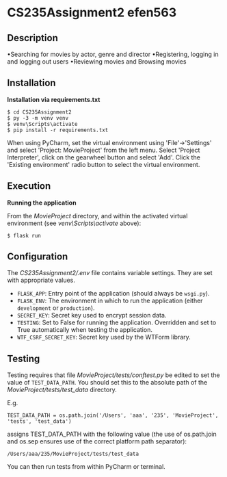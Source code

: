 # CS235Assignment2 efen563

## Description

•Searching for movies by actor, genre and director 
•Registering, logging in and logging out users
•Reviewing movies and Browsing movies

## Installation

**Installation via requirements.txt**

```shell
$ cd CS235Assignment2
$ py -3 -m venv venv
$ venv\Scripts\activate
$ pip install -r requirements.txt
```

When using PyCharm, set the virtual environment using 'File'->'Settings' and select 'Project: MovieProject' from the left menu. Select 'Project Interpreter', click on the gearwheel button and select 'Add'. Click the 'Existing environment' radio button to select the virtual environment. 

## Execution

**Running the application**

From the *MovieProject* directory, and within the activated virtual environment (see *venv\Scripts\activate* above):

````shell
$ flask run
```` 


## Configuration

The *CS235Assignment2/.env* file contains variable settings. They are set with appropriate values.

* `FLASK_APP`: Entry point of the application (should always be `wsgi.py`).
* `FLASK_ENV`: The environment in which to run the application (either `development` or `production`).
* `SECRET_KEY`: Secret key used to encrypt session data.
* `TESTING`: Set to False for running the application. Overridden and set to True automatically when testing the application.
* `WTF_CSRF_SECRET_KEY`: Secret key used by the WTForm library.


## Testing

Testing requires that file *MovieProject/tests/conftest.py* be edited to set the value of `TEST_DATA_PATH`. You should set this to the absolute path of the *MovieProject/tests/test_data* directory. 

E.g. 

`TEST_DATA_PATH = os.path.join('/Users', 'aaa', '235', 'MovieProject', 'tests', 'test_data')`

assigns TEST_DATA_PATH with the following value (the use of os.path.join and os.sep ensures use of the correct platform path separator):

`/Users/aaa/235/MovieProject/tests/test_data`

You can then run tests from within PyCharm or terminal.

 
